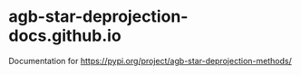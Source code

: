# agb-star-deprojection-docs.github.io
Documentation for https://pypi.org/project/agb-star-deprojection-methods/
